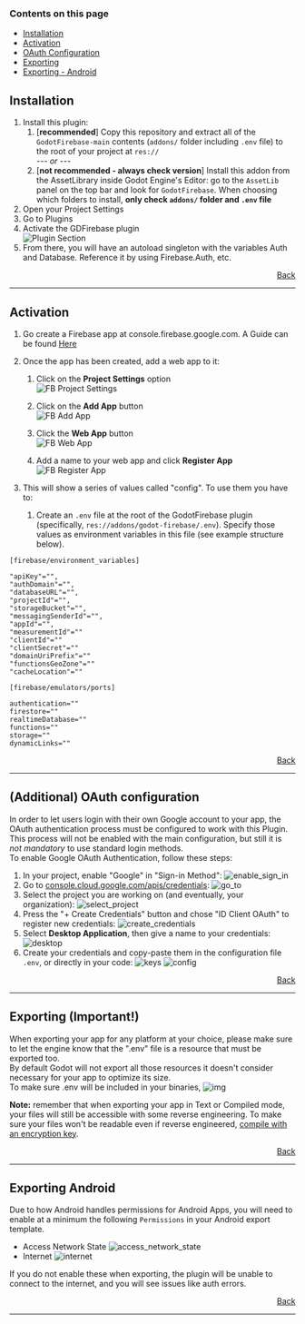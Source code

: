 ### Contents on this page

* [Installation](#installation)
* [Activation](#activation)
* [OAuth Configuration](#additional-oauth-configuration)
* [Exporting](#exporting-important)
* [Exporting - Android](#exporting-android)

## Installation
1. Install this plugin:
	1. [**recommended**] Copy this repository and extract all of the `GodotFirebase-main` contents (`addons/` folder including `.env` file) to the root of your project at `res://`  
	*--- or ---*
	2. [**not recommended - always check version**] Install this addon from the AssetLibrary inside Godot Engine's Editor: go to the `AssetLib` panel on the top bar and look for `GodotFirebase`. When choosing which folders to install, **only check `addons/` folder and `.env` file**
2. Open your Project Settings
3. Go to Plugins
4. Activate the GDFirebase plugin<br>
![Plugin Section](https://github.com/WolfgangSenff/GodotFirebase/wiki/images/plugins_section.png)
5. From there, you will have an autoload singleton with the variables Auth and Database. Reference it by using Firebase.Auth, etc.


<p align="right"><a href="#contents-on-this-page">Back</a></p> 

***

## Activation

1. Go create a Firebase app at console.firebase.google.com. A Guide can be found [Here](https://firebase.google.com/docs/projects/learn-more#setting_up_a_firebase_project_and_connecting_apps)

2. Once the app has been created, add a web app to it:

    1. Click on the **Project Settings** option<br>
    ![FB Project Settings](https://github.com/WolfgangSenff/GodotFirebase/wiki/images/fb_project_settings.png)

    2. Click on the **Add App** button<br>
    ![FB Add App](https://github.com/WolfgangSenff/GodotFirebase/wiki/images/fb_add_app.png)

    3. Click the **Web App** button<br>
    ![FB Web App](https://github.com/WolfgangSenff/GodotFirebase/wiki/images/fb_web_app.png)

    4. Add a name to your web app and click **Register App**<br>
    ![FB Register App](https://github.com/WolfgangSenff/GodotFirebase/wiki/images/fb_register_app.png)

3. This will show a series of values called "config". To use them you have to:

    1) Create an `.env` file at the root of the GodotFirebase plugin (specifically, `res://addons/godot-firebase/.env`). Specify those values as environment variables in this file (see example structure below).

```
[firebase/environment_variables]

"apiKey"="",
"authDomain"="",
"databaseURL"="",
"projectId"="",
"storageBucket"="",
"messagingSenderId"="",
"appId"="",
"measurementId"=""
"clientId"=""
"clientSecret"=""
"domainUriPrefix"=""
"functionsGeoZone"=""
"cacheLocation"=""

[firebase/emulators/ports]

authentication=""
firestore=""
realtimeDatabase=""
functions=""
storage=""
dynamicLinks=""
```  

<p align="right"><a href="#contents-on-this-page">Back</a></p> 

***

## (Additional) OAuth configuration
In order to let users login with their own Google account to your app, the OAuth authentication process must be configured to work with this Plugin.  
This process will not be enabled with the main configuration, but still it is *not mandatory* to use standard login methods.  
To enable Google OAuth Authentication, follow these steps:
1. In your project, enable "Google" in "Sign-in Method":
![enable_sign_in](./images/OAuth/sign.png)
2. Go to [console.cloud.google.com/apis/credentials](https://console.cloud.google.com/apis/credentials):
![go_to](./images/OAuth/browser.png)
3. Select the project you are working on (and eventually, your organization):
![select_project](./images/OAuth/project.gif)
4. Press the "+ Create Credentials" button and chose "ID Client OAuth" to register new credentials:
![create_credentials](./images/OAuth/id.png)
5. Select **Desktop Application**, then give a name to your credentials:
![desktop](./images/OAuth/type.png)
6. Create your credentials and copy-paste them in the configuration file `.env`, or directly in your code:
![keys](./images/OAuth/keys.png)
![config](./images/OAuth/config.png)  


<p align="right"><a href="#contents-on-this-page">Back</a></p> 

***

## Exporting (Important!)  
When exporting your app for any platform at your choice, please make sure to let the engine know that the ".env" file is a resource that must be exported too.  
By default Godot will not export all those resources it doesn't consider necessary for your app to optimize its size.  
To make sure .env will be included in your binaries, 
![img](https://i.imgur.com/eCpEszZ.png)

**Note:** remember that when exporting your app in Text or Compiled mode, your files will still be accessible with some reverse engineering. To make sure your files won't be readable even if reverse engineered, [compile with an encryption key](https://docs.godotengine.org/en/stable/development/compiling/compiling_with_script_encryption_key.html).


<p align="right"><a href="#contents-on-this-page">Back</a></p> 

***

## Exporting Android
Due to how Android handles permissions for Android Apps, you will need to enable at a minimum the following `Permissions` in your Android export template.

* Access Network State
![access_network_state](./images/android_network_state.png)
* Internet
![internet](./images/android_internet.png)

If you do not enable these when exporting, the plugin will be unable to connect to the internet, and you will see issues like auth errors.


<p align="right"><a href="#contents-on-this-page">Back</a></p> 

***